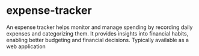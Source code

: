# expense-tracker
An expense tracker helps monitor and manage spending by recording daily expenses and categorizing them. It provides insights into financial habits, enabling better budgeting and financial decisions. Typically available  as a web application
